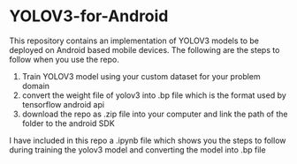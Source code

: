 # YOLOV3-for-Android
This repository contains an implementation of YOLOV3 models to be deployed on Android based mobile devices. The following are the steps to follow when you use the repo.

1. Train YOLOV3 model using your custom dataset for your problem domain
2. convert the weight file of yolov3 into .bp file which is the format used by tensorflow android api 
3. download the repo as .zip file into your computer and link the path of the folder to the android SDK

I have included in this repo a .ipynb file which shows you the steps to follow during training the yolov3 model and converting the model into .bp file
